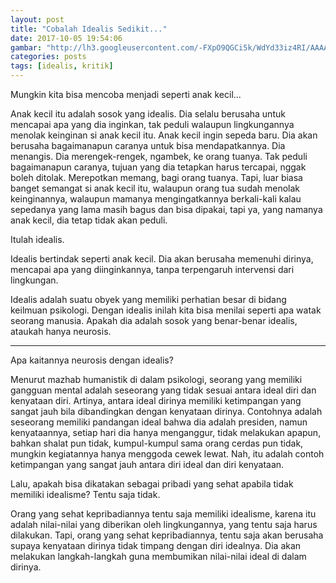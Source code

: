 ```yaml
---
layout: post
title: "Cobalah Idealis Sedikit..."
date: 2017-10-05 19:54:06
gambar: "http://lh3.googleusercontent.com/-FXpO9QGCi5k/WdYd33iz4RI/AAAAAAAACYk/8KuIZQnA2agGkQ2x8AOP80vSPMb8EKyWgCLcBGAs/s900/shigatsu-wa-kimi-no-uso.jpg"
categories: posts
tags: [idealis, kritik]
---
```


Mungkin kita bisa mencoba menjadi seperti anak kecil...

Anak kecil itu adalah sosok yang idealis. Dia selalu berusaha untuk mencapai apa yang dia inginkan, tak peduli walaupun lingkungannya menolak keinginan si anak kecil itu. Anak kecil ingin sepeda baru. Dia akan berusaha bagaimanapun caranya untuk bisa mendapatkannya. Dia menangis. Dia merengek-rengek, ngambek, ke orang tuanya. Tak peduli bagaimanapun caranya, tujuan yang dia tetapkan harus tercapai, nggak boleh ditolak. Merepotkan memang, bagi orang tuanya. Tapi, luar biasa banget semangat si anak kecil itu, walaupun orang tua sudah menolak keinginannya, walaupun mamanya mengingatkannya berkali-kali kalau sepedanya yang lama masih bagus dan bisa dipakai, tapi ya, yang namanya anak kecil, dia tetap tidak akan peduli.

Itulah idealis.

Idealis bertindak seperti anak kecil. Dia akan berusaha memenuhi dirinya, mencapai apa yang diinginkannya, tanpa terpengaruh intervensi dari lingkungan.

Idealis adalah suatu obyek yang memiliki perhatian besar di bidang keilmuan psikologi. Dengan idealis inilah kita bisa menilai seperti apa watak seorang manusia. Apakah dia adalah sosok yang benar-benar idealis, ataukah hanya neurosis.

---

Apa kaitannya neurosis dengan idealis?

Menurut mazhab humanistik di dalam psikologi, seorang yang memiliki gangguan mental adalah seseorang yang tidak sesuai antara ideal diri dan kenyataan diri. Artinya, antara ideal dirinya memiliki ketimpangan yang sangat jauh bila dibandingkan dengan kenyataan dirinya. Contohnya adalah seseorang memiliki pandangan ideal bahwa dia adalah presiden, namun kenyataannya, setiap hari dia hanya menganggur, tidak melakukan apapun, bahkan shalat pun tidak, kumpul-kumpul sama orang cerdas pun tidak, mungkin kegiatannya hanya menggoda cewek lewat. Nah, itu adalah contoh ketimpangan yang sangat jauh antara diri ideal dan diri kenyataan.

Lalu, apakah bisa dikatakan sebagai pribadi yang sehat apabila tidak memiliki idealisme? Tentu saja tidak.

Orang yang sehat kepribadiannya tentu saja memiliki idealisme, karena itu adalah nilai-nilai yang diberikan oleh lingkungannya, yang tentu saja harus dilakukan. Tapi, orang yang sehat kepribadiannya, tentu saja akan berusaha supaya kenyataan dirinya tidak timpang dengan diri idealnya. Dia akan melakukan langkah-langkah guna membumikan nilai-nilai ideal di dalam dirinya.